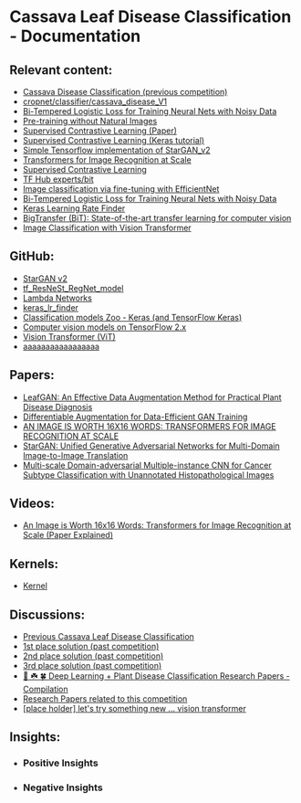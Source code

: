 # Cassava Leaf Disease Classification - Documentation

## Relevant content:
- [Cassava Disease Classification (previous competition)](https://www.kaggle.com/c/cassava-disease/overview)
- [cropnet/classifier/cassava_disease_V1](https://tfhub.dev/google/cropnet/classifier/cassava_disease_V1/2)
- [Bi-Tempered Logistic Loss for Training Neural Nets with Noisy Data](https://ai.googleblog.com/2019/08/bi-tempered-logistic-loss-for-training.html)
- [Pre-training without Natural Images](https://hirokatsukataoka16.github.io/Pretraining-without-Natural-Images/)
- [Supervised Contrastive Learning (Paper)](https://arxiv.org/pdf/2004.11362.pdf)
- [Supervised Contrastive Learning (Keras tutorial)](https://keras.io/examples/vision/supervised-contrastive-learning/)
- [Simple Tensorflow implementation of StarGAN_v2](https://pythonawesome.com/simple-tensorflow-implementation-of-stargan_v2/)
- [Transformers for Image Recognition at Scale](https://ai.googleblog.com/2020/12/transformers-for-image-recognition-at.html)
- [Supervised Contrastive Learning](https://keras.io/examples/vision/supervised-contrastive-learning/)
- [TF Hub experts/bit](https://tfhub.dev/google/collections/experts/bit/1)
- [Image classification via fine-tuning with EfficientNet](https://keras.io/examples/vision/image_classification_efficientnet_fine_tuning/)
- [Bi-Tempered Logistic Loss for Training Neural Nets with Noisy Data](https://ai.googleblog.com/2019/08/bi-tempered-logistic-loss-for-training.html)
- [Keras Learning Rate Finder](https://www.pyimagesearch.com/2019/08/05/keras-learning-rate-finder/)
- [BigTransfer (BiT): State-of-the-art transfer learning for computer vision](https://blog.tensorflow.org/2020/05/bigtransfer-bit-state-of-art-transfer-learning-computer-vision.html?hl=pt)
- [Image Classification with Vision Transformer](https://keras.io/examples/vision/image_classification_with_vision_transformer/)

## GitHub:
- [StarGAN v2](https://github.com/clovaai/stargan-v2-tensorflow)
- [tf_ResNeSt_RegNet_model](https://github.com/QiaoranC/tf_ResNeSt_RegNet_model)
- [Lambda Networks](https://github.com/lucidrains/lambda-networks)
- [keras_lr_finder](https://github.com/surmenok/keras_lr_finder)
- [Classification models Zoo - Keras (and TensorFlow Keras)](https://github.com/qubvel/classification_models)
- [Computer vision models on TensorFlow 2.x](https://github.com/osmr/imgclsmob/tree/master/tensorflow2)
- [Vision Transformer (ViT)](https://github.com/emla2805/vision-transformer)
- [aaaaaaaaaaaaaaaaa]()

## Papers:
- [LeafGAN: An Effective Data Augmentation Method for Practical Plant Disease Diagnosis](https://arxiv.org/pdf/2002.10100.pdf)
- [Differentiable Augmentation for Data-Efficient GAN Training](https://arxiv.org/pdf/2006.10738.pdf)
- [AN IMAGE IS WORTH 16X16 WORDS: TRANSFORMERS FOR IMAGE RECOGNITION AT SCALE](https://arxiv.org/pdf/2010.11929.pdf)
- [StarGAN: Unified Generative Adversarial Networks for Multi-Domain Image-to-Image Translation](https://openaccess.thecvf.com/content_cvpr_2018/papers/Choi_StarGAN_Unified_Generative_CVPR_2018_paper.pdf)
- [Multi-scale Domain-adversarial Multiple-instance CNN for Cancer Subtype Classification with Unannotated Histopathological Images](https://openaccess.thecvf.com/content_CVPR_2020/papers/Hashimoto_Multi-scale_Domain-adversarial_Multiple-instance_CNN_for_Cancer_Subtype_Classification_with_Unannotated_CVPR_2020_paper.pdf)

## Videos:
- [An Image is Worth 16x16 Words: Transformers for Image Recognition at Scale (Paper Explained)](https://www.youtube.com/watch?v=TrdevFK_am4&t=100s)

## Kernels:
- [Kernel]()

## Discussions:
- [Previous Cassava Leaf Disease Classification](https://www.kaggle.com/c/cassava-leaf-disease-classification/discussion/198131)
- [1st place solution (past competition)](https://www.kaggle.com/c/cassava-disease/discussion/94114)
- [2nd place solution (past competition)](https://www.kaggle.com/c/cassava-disease/discussion/94112)
- [3rd place solution (past competition)](https://www.kaggle.com/c/cassava-disease/discussion/94102)
- [🌿 ☘️ 🍀 Deep Learning + Plant Disease Classification Research Papers - Compilation](https://www.kaggle.com/c/cassava-leaf-disease-classification/discussion/199692)
- [Research Papers related to this competition](https://www.kaggle.com/c/cassava-leaf-disease-classification/discussion/198146)
- [[place holder] let's try something new ... vision transformer](https://www.kaggle.com/c/cassava-leaf-disease-classification/discussion/199276)
 
## Insights:
- ### Positive Insights
- ### Negative Insights
